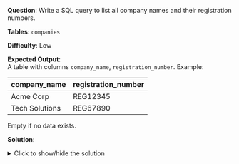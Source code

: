 **Question**: Write a SQL query to list all company names and their registration numbers.

**Tables**: `companies`

**Difficulty**: Low

**Expected Output**:  
A table with columns `company_name`, `registration_number`. Example:

| company_name   | registration_number |
|----------------|---------------------|
| Acme Corp      | REG12345            |
| Tech Solutions | REG67890            |

Empty if no data exists.

**Solution**:
<details>
<summary>Click to show/hide the solution</summary>

```sql
SELECT 
    name AS company_name,
    registration_number
FROM companies;
```
</details>